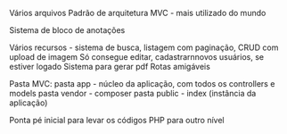 Vários arquivos 
Padrão de arquitetura MVC - mais utilizado do mundo

Sistema de bloco de anotações

Vários recursos - sistema de busca, listagem com paginação, CRUD com upload de imagem
Só consegue editar, cadastrarnnovos usuários, se estiver logado
Sistema para gerar pdf
Rotas amigáveis

Pasta MVC:
    pasta app - núcleo da aplicação, com todos os controllers e models
    pasta vendor - composer
    pasta public - index (instância da aplicação)

Ponta pé inicial para levar os códigos PHP para outro nível
